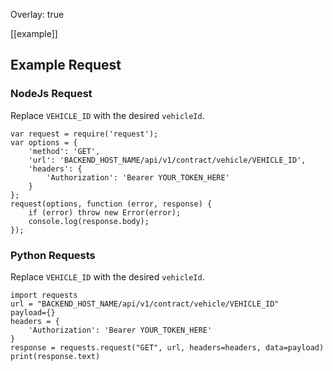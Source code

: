 Overlay: true

[[example]]
## Example Request
### NodeJs Request
Replace ```VEHICLE_ID``` with the desired ```vehicleId```.

```angular2html
var request = require('request');
var options = {
    'method': 'GET',
    'url': 'BACKEND_HOST_NAME/api/v1/contract/vehicle/VEHICLE_ID',
    'headers': {
        'Authorization': 'Bearer YOUR_TOKEN_HERE'
    }
};
request(options, function (error, response) {
    if (error) throw new Error(error);
    console.log(response.body);
});

```

### Python Requests
Replace ```VEHICLE_ID``` with the desired ```vehicleId```.

```angular2html
import requests
url = "BACKEND_HOST_NAME/api/v1/contract/vehicle/VEHICLE_ID"
payload={}
headers = {
    'Authorization': 'Bearer YOUR_TOKEN_HERE'
}
response = requests.request("GET", url, headers=headers, data=payload)
print(response.text)
```
